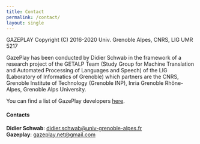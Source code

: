 ```yaml
---
title: Contact
permalink: /contact/
layout: single
---
```

GAZEPLAY Copyright (C) 2016-2020 Univ. Grenoble Alpes, CNRS, LIG UMR 5217

GazePlay has been conducted by Didier Schwab in the framework of a research project of the GETALP Team (Study Group for Machine Translation and Automated Processing of Languages and Speech) of the LIG (Laboratory of Informatics of Grenoble) which partners are the CNRS, Grenoble Institute of Technology (Grenoble INP), Inria Grenoble Rhône-Alpes, Grenoble Alps University.

You can find a list of GazePlay developers [here](https://github.com/GazePlay/GazePlay/graphs/contributors).

#### Contacts
__Didier Schwab__: didier.schwab@univ-grenoble-alpes.fr  
__Gazeplay__: gazeplay.net@gmail.com